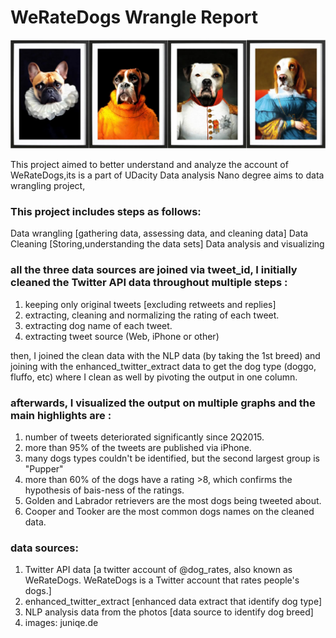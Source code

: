 # WeRateDogs Wrangle Report

![](https://github.com/Dardeery/WeRateDogs/blob/main/images/all%20dogs.png)

This project aimed to better understand and analyze the account of WeRateDogs,its is a part of UDacity Data analysis Nano degree aims to data wrangling project, 
     

### This project includes steps as follows:

Data wrangling [gathering data, assessing data, and cleaning data]
Data Cleaning [Storing,understanding the data sets]
Data analysis and visualizing


### all the three data sources are joined via tweet_id, I initially cleaned the Twitter API data throughout multiple steps :

1. keeping only original tweets [excluding retweets and replies]
2. extracting, cleaning and normalizing the rating of each tweet.
3. extracting dog name of each tweet.
4. extracting tweet source (Web, iPhone or other)


then, I joined the clean data with the NLP data (by taking the 1st breed) and joining with the enhanced_twitter_extract data to get the dog type (doggo, fluffo, etc) where I clean as well by pivoting the output in one column.

### afterwards, I visualized the output on multiple graphs and the main highlights are :
1. number of tweets deteriorated significantly since 2Q2015.
2. more than 95% of the tweets are published via iPhone.
3. many dogs types couldn't be identified, but the second largest group is "Pupper"
4. more than 60% of the dogs have a rating >8, which confirms the hypothesis of bais-ness of the ratings.
5. Golden and Labrador retrievers are the most dogs being tweeted about.
6. Cooper and Tooker are the most common dogs names on the cleaned data.

### data sources:

1. Twitter API data 
    [a twitter account of @dog_rates, also known as WeRateDogs. WeRateDogs is a Twitter account that rates people's dogs.]
2. enhanced_twitter_extract
    [enhanced data extract that identify dog type]
3. NLP analysis data from the photos
    [data source to identify dog breed]
4. images: juniqe.de
